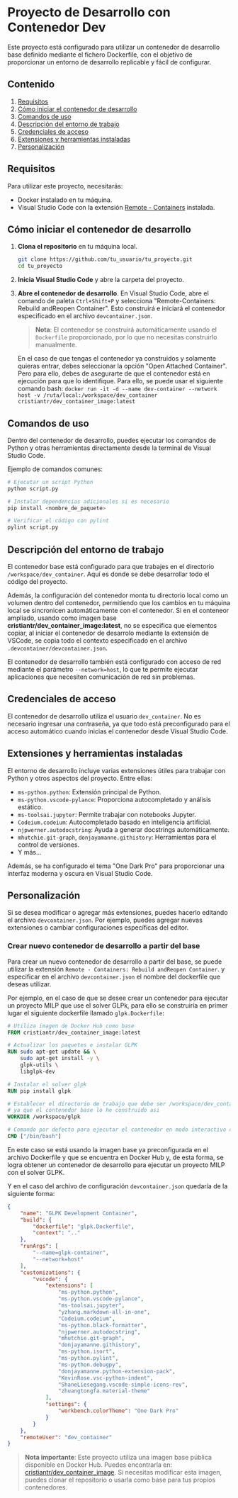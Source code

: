 
# Proyecto de Desarrollo con Contenedor Dev

Este proyecto está configurado para utilizar un contenedor de desarrollo base definido mediante el fichero Dockerfile, con el objetivo de proporcionar un entorno de desarrollo replicable y fácil de configurar.

## Contenido

1. [Requisitos](#requisitos)
2. [Cómo iniciar el contenedor de desarrollo](#cómo-iniciar-el-contenedor-de-desarrollo)
3. [Comandos de uso](#comandos-de-uso)
4. [Descripción del entorno de trabajo](#descripción-del-entorno-de-trabajo)
5. [Credenciales de acceso](#credenciales-de-acceso)
6. [Extensiones y herramientas instaladas](#extensiones-y-herramientas-instaladas)
7. [Personalización](#personalización)

## Requisitos

Para utilizar este proyecto, necesitarás:

- Docker instalado en tu máquina.
- Visual Studio Code con la extensión [Remote - Containers](https://marketplace.visualstudio.com/items?itemName=ms-vscode-remote.remote-containers) instalada.

## Cómo iniciar el contenedor de desarrollo

1. **Clona el repositorio** en tu máquina local.

   ```bash
   git clone https://github.com/tu_usuario/tu_proyecto.git
   cd tu_proyecto
   ```

2. **Inicia Visual Studio Code** y abre la carpeta del proyecto.

3. **Abre el contenedor de desarrollo**. En Visual Studio Code, abre el comando de paleta `Ctrl+Shift+P` y selecciona "Remote-Containers: Rebuild andReopen Container". Esto construirá e iniciará el contenedor especificado en el archivo `devcontainer.json`.

   > **Nota**: El contenedor se construirá automáticamente usando el `Dockerfile` proporcionado, por lo que no necesitas construirlo manualmente.

   En el caso de que tengas el contenedor ya construidos y solamente quieras entrar, debes seleccionar la opción "Open Attached Container". Pero para ello, debes de asegurarte de que el contenedor está en ejecución para que lo identifique. Para ello, se puede usar el siguiente comando bash: `docker run -it -d --name dev-container --network host -v /ruta/local:/workspace/dev_container cristiantr/dev_container_image:latest`


## Comandos de uso

Dentro del contenedor de desarrollo, puedes ejecutar los comandos de Python y otras herramientas directamente desde la terminal de Visual Studio Code.

Ejemplo de comandos comunes:

```bash
# Ejecutar un script Python
python script.py

# Instalar dependencias adicionales si es necesario
pip install <nombre_de_paquete>

# Verificar el código con pylint
pylint script.py
```

## Descripción del entorno de trabajo

El contenedor base está configurado para que trabajes en el directorio `/workspace/dev_container`. Aquí es donde se debe desarrollar todo el código del proyecto.

Además, la configuración del contenedor monta tu directorio local como un volumen dentro del contenedor, permitiendo que los cambios en tu máquina local se sincronicen automáticamente con el contenedor. Si en el conteneor ampliado, usando como imagen base **cristiantr/dev_container_image:latest**, no se especifica que elementos copiar, al iniciar el contenedor de desarrolo mediante la extensión de VSCode, se copia todo el contexto especificado en el archivo `.devcontainer/devcontainer.json`.

El contenedor de desarrollo también está configurado con acceso de red mediante el parámetro `--network=host`, lo que te permite ejecutar aplicaciones que necesiten comunicación de red sin problemas.

## Credenciales de acceso

El contenedor de desarrollo utiliza el usuario `dev_container`. No es necesario ingresar una contraseña, ya que todo está preconfigurado para el acceso automático cuando inicias el contenedor desde Visual Studio Code.

## Extensiones y herramientas instaladas

El entorno de desarrollo incluye varias extensiones útiles para trabajar con Python y otros aspectos del proyecto. Entre ellas:

- `ms-python.python`: Extensión principal de Python.
- `ms-python.vscode-pylance`: Proporciona autocompletado y análisis estático.
- `ms-toolsai.jupyter`: Permite trabajar con notebooks Jupyter.
- `Codeium.codeium`: Autocompletado basado en inteligencia artificial.
- `njpwerner.autodocstring`: Ayuda a generar docstrings automáticamente.
- `mhutchie.git-graph`, `donjayamanne.githistory`: Herramientas para el control de versiones.
- Y más...

Además, se ha configurado el tema "One Dark Pro" para proporcionar una interfaz moderna y oscura en Visual Studio Code.

## Personalización

Si se desea modificar o agregar más extensiones, puedes hacerlo editando el archivo `devcontainer.json`. Por ejemplo, puedes agregar nuevas extensiones o cambiar configuraciones específicas del editor.

### Crear nuevo contenedor de desarrollo a partir del base

Para crear un nuevo contenedor de desarrollo a partir del base, se puede utilizar la extensión `Remote - Containers: Rebuild andReopen Container`. y especificar en el archivo `devcontainer.json` el nombre del dockerfile que deseas utilizar.

Por ejemplo, en el caso de que se desee crear un contenedor para ejecutar un proyecto MILP que use el solver GLPk, para ello se construiría en primer lugar el siguiente dockerfile llamado `glpk.Dockerfile`:

```dockerfile
# Utiliza imagen de Docker Hub como base
FROM cristiantr/dev_container_image:latest

# Actualizar los paquetes e instalar GLPK
RUN sudo apt-get update && \
    sudo apt-get install -y \
    glpk-utils \
    libglpk-dev

# Instalar el solver glpk
RUN pip install glpk

# Establecer el directorio de trabajo que debe ser /workspace/dev_container
# ya que el contenedor base lo he construido asi
WORKDIR /workspace/glpk

# Comando por defecto para ejecutar el contenedor en modo interactivo con bash
CMD ["/bin/bash"]
```

En este caso se está usando la imagen base ya preconfigurada en el archivo Dockerfile y que se encuentra en Docker Hub y, de esta forma, se logra obtener un contenedor de desarrollo para ejecutar un proyecto MILP con el solver GLPK.

Y en el caso del archivo de configuración `devcontainer.json` quedaría de la siguiente forma:

```json
{
    "name": "GLPK Development Container",
    "build": {
        "dockerfile": "glpk.Dockerfile",
        "context": ".."
    },
    "runArgs": [
        "--name=glpk-container",
        "--network=host"
    ],
    "customizations": {
        "vscode": {
            "extensions": [
                "ms-python.python",
                "ms-python.vscode-pylance",
                "ms-toolsai.jupyter",
                "yzhang.markdown-all-in-one",
                "Codeium.codeium",
                "ms-python.black-formatter",
                "njpwerner.autodocstring",
                "mhutchie.git-graph",
                "donjayamanne.githistory",
                "ms-python.isort",
                "ms-python.pylint",
                "ms-python.debugpy",
                "donjayamanne.python-extension-pack",
                "KevinRose.vsc-python-indent",
                "ShaneLiesegang.vscode-simple-icons-rev",
                "zhuangtongfa.material-theme"
            ],
            "settings": {
                "workbench.colorTheme": "One Dark Pro"
            }
        }
    },
    "remoteUser": "dev_container"
}
```

> **Nota importante**: Este proyecto utiliza una imagen base pública disponible en Docker Hub. Puedes encontrarla en: [cristiantr/dev_container_image](https://hub.docker.com/r/cristiantr/dev_container_image). Si necesitas modificar esta imagen, puedes clonar el repositorio o usarla como base para tus propios contenedores.
